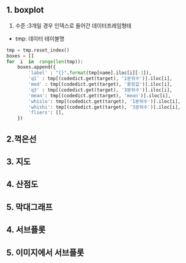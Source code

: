 

## 1. boxplot
1) 수준 :3개일 경우 인덱스로 들어간 데이터프레임형태
- tmp: 데이터 테이블명
```python
tmp = tmp.reset_index()
boxes = []
for  i  in  range(len(tmp)):
	boxes.append({
		'label' : "{}".format(tmp[name].iloc[i][-1]),
		'q1' : tmp[(codedict.get(target), '1분위수')].iloc[i],
		'med' : tmp[(codedict.get(target), '중앙값')].iloc[i],
		'q3' : tmp[(codedict.get(target), '3분위수')].iloc[i],
		'mean': tmp[(codedict.get(target), 'mean')].iloc[i],
		'whislo': tmp[(codedict.get(target), '1분위수')].iloc[i],
		'whishi': tmp[(codedict.get(target), '3분위수')].iloc[i],
		'fliers': [],
	})
```
## 2.꺽은선
## 3. 지도
## 4. 산점도
## 5. 막대그래프
## 4. 서브플롯
## 5. 이미지에서 서브플롯 
<!--stackedit_data:
eyJoaXN0b3J5IjpbMTMwMDY2ODcwMCwxMTg3MzA5MTI4XX0=
-->